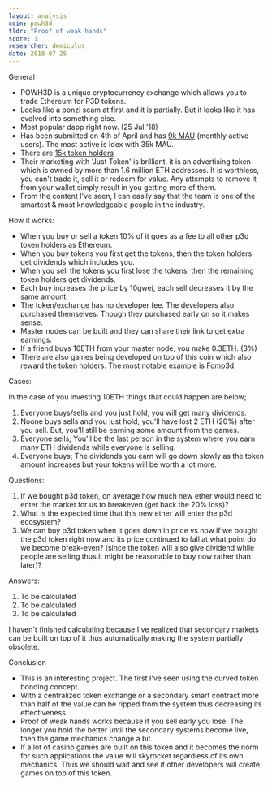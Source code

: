 ```yaml
---
layout: analysis
coin: powh3d
tldr: "Proof of weak hands"
score: 1
researcher: demiculus
date: 2018-07-25
---
```


General

- POWH3D is a unique cryptocurrency exchange which allows you to trade Ethereum for P3D tokens.
- Looks like a ponzi scam at first and it is partially. But it looks like it has evolved into something else. 
- Most popular dapp right now. (25 Jul '18)
- Has been submitted on 4th of April and has [9k MAU](https://www.stateofthedapps.com/dapps/powh-3d) (monthly active users). The most active is Idex with 35k MAU.
- There are [15k token holders](https://etherscan.io/token/tokenholderchart/0xb3775fb83f7d12a36e0475abdd1fca35c091efbe)
- Their marketing with 'Just Token' is brilliant, it is an advertising token which is owned by more than 1.6 million ETH addresses. It is worthless, you can't trade it, sell it or redeem for value. Any attempts to remove it from your wallet simply result in you getting more of them.
- From the content I've seen, I can easily say that the team is one of the smartest & most knowledgeable people in the industry. 

How it works: 

- When you buy or sell a token 10% of it goes as a fee to all other p3d token holders as Ethereum. 
- When you buy tokens you first get the tokens, then the token holders get dividends which includes you. 
- When you sell the tokens you first lose the tokens, then the remaining token holders get dividends.
- Each buy increases the price by 10gwei, each sell decreases it by the same amount. 
- The token/exchange has no developer fee. The developers also purchased themselves. Though they purchased early on so it makes sense.
- Master nodes can be built and they can share their link to get extra earnings.
- If a friend buys 10ETH from your master node, you make 0.3ETH. (3%)
- There are also games being developed on top of this coin which also reward the token holders. The most notable example is [Fomo3d](http://exitscam.me/shakedown).

Cases: 

In the case of you investing 10ETH things that could happen are below;

1. Everyone buys/sells and you just hold; you will get many dividends.
2. Noone buys sells and you just hold; you'll have lost 2 ETH (20%) after you sell. But, you'll still be earning some amount from the games.
3. Everyone sells; You'll be the last person in the system where you earn many ETH dividends while everyone is selling.
4. Everyone buys; The dividends you earn will go down slowly as the token amount increases but your tokens will be worth a lot more. 

Questions:

1. If we bought p3d token, on average how much new ether would need to enter the market for us to breakeven (get back the 20% loss)?
2. What is the expected time that this new ether will enter the p3d ecosystem?
3. We can buy p3d token when it goes down in price vs now if we bought the p3d token right now and its price continued to fall at what point do we become break-even? (since the token will also give dividend while people are selling thus it might be reasonable to buy now rather than later)?

Answers:

1. To be calculated
2. To be calculated
3. To be calculated

I haven't finished calculating because I've realized that secondary markets can be built on top of it thus automatically making the system partially obsolete.

Conclusion

- This is an interesting project. The first I've seen using the curved token bonding concept.
- With a centralized token exchange or a secondary smart contract more than half of the value can be ripped from the system thus decreasing its effectiveness.
- Proof of weak hands works because if you sell early you lose. The longer you hold the better until the secondary systems become live, then the game mechanics change a bit.
- If a lot of casino games are built on this token and it becomes the norm for such applications the value will skyrocket regardless of its own mechanics. Thus we should wait and see if other developers will create games on top of this token.